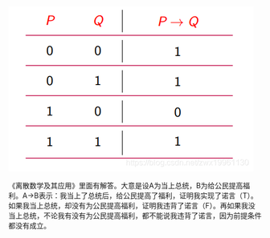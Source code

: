  ![蕴含](discrete_math.assets/watermark,type_ZmFuZ3poZW5naGVpdGk,shadow_10,text_aHR0cHM6Ly9ibG9nLmNzZG4ubmV0L3p3eDE5OTYxMTMw,size_16,color_FFFFFF,t_70.png)

《离散数学及其应用》里面有解答。大意是设A为当上总统，B为给公民提高福利。A->B表示：我当上了总统后，给公民提高了福利，证明我实现了诺言（T）。如果我当上总统，却没有为公民提高福利，证明我违背了诺言（F）。再如果我没当上总统，不论我有没有为公民提高福利，都不能说我违背了诺言，因为前提条件都没有成立。